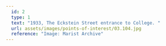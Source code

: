```yaml
---
  id: 2
  type: 1
  text: "1933, The Eckstein Street entrance to College. "
  url: assets/images/points-of-interest/03.104.jpg
  reference: "Image: Marist Archive"
---
```

